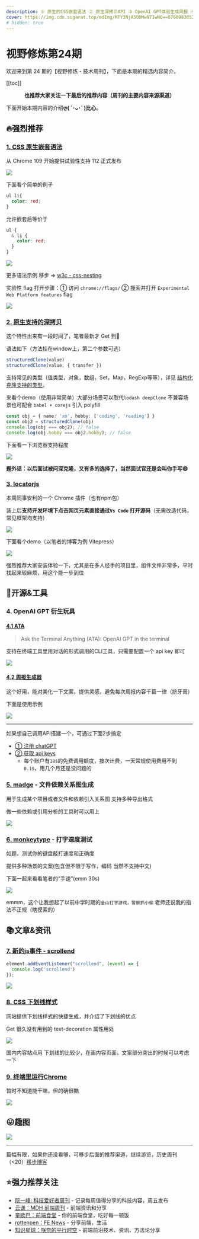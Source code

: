 ```yaml
---
description: ① 原生的CSS嵌套语法 ② 原生深拷贝API ③ OpenAI GPT体验生成周报 ④ 快速通过页面元素定位到源码的Chrome插件 ⑤ 终端里运行Chrome...
cover: https://img.cdn.sugarat.top/mdImg/MTY3NjA5ODMwNTIwNQ==676098305205
# hidden: true
---
```


# 视野修炼第24期

欢迎来到第 24 期的【视野修炼 - 技术周刊】，下面是本期的精选内容简介。

[[toc]]

<center>

**​也推荐大家关注一下最后的推荐内容（周刊的主要内容来源渠道）**
</center>


下面开始本期内容的介绍**ღ( ´･ᴗ･` )比心**。

## 🔥强烈推荐
### [1. CSS 原生嵌套语法](https://mp.weixin.qq.com/s/MMOc7BXHrxUZIPOvcXYLlw)
从 Chrome 109 开始提供试验性支持 112 正式发布

![](https://img.cdn.sugarat.top/mdImg/MTY3NjA4MzY3ODc1Nw==676083678757)

下面看个简单的例子

```css
ul li{
  color: red;
}
```
允许嵌套后等价于
```css
ul {
  & li {
    color: red;
  }
}
```
<!-- <iframe height="300" style="width: 100%;" scrolling="no" title="CSS原生嵌套Demo" src="https://codepen.io/sugarInSoup/embed/QWBXrxm?default-tab=css%2Cresult" frameborder="no" loading="lazy" allowtransparency="true" allowfullscreen="true">
  See the Pen <a href="https://codepen.io/sugarInSoup/pen/QWBXrxm">
  CSS原生嵌套Demo</a> by sugar (<a href="https://codepen.io/sugarInSoup">@sugarInSoup</a>)
  on <a href="https://codepen.io">CodePen</a>.
</iframe> -->


![](https://img.cdn.sugarat.top/mdImg/MTY3NjA4NDU2MTk5Mw==676084561993)

更多语法示例 移步 => [w3c - css-nesting](https://w3c.github.io/csswg-drafts/css-nesting/)

实验性 flag 打开步骤：① 访问 `chrome://flags/` ② 搜索并打开 `Experimental Web Platform features` flag

![](https://img.cdn.sugarat.top/mdImg/MTY3NjA4NDY0Mzk1Mw==676084643953)

### [2. 原生支持的深拷贝](https://developer.mozilla.org/zh-CN/docs/Web/API/structuredClone)
这个特性出来有一段时间了，笔者最新才 Get 到🙊

语法如下（方法挂在window上，第二个参数可选）
```ts
structuredClone(value)
structuredClone(value, { transfer })
```
支持常见的类型（值类型，对象，数组，Set，Map，RegExp等等），详见 [结构化克隆支持的类型](https://developer.mozilla.org/zh-CN/docs/Web/API/Web_Workers_API/Structured_clone_algorithm#%E6%94%AF%E6%8C%81%E7%9A%84%E7%B1%BB%E5%9E%8B)。

来看个demo（使用非常简单）大部分场景可以取代`lodash deepClone` 不兼容场景也可配合 `babel + corejs` 引入 polyfill

```ts
const obj = { name: 'xm', hobby: ['coding', 'reading'] }
const obj2 = structuredClone(obj)
console.log(obj === obj2); // false
console.log(obj.hobby === obj2.hobby); // false
```

下面看一下浏览器支持程度

![](https://img.cdn.sugarat.top/mdImg/MTY3NjA4NTYxNjgwOQ==676085616809)

**题外话：以后面试被问深克隆，又有多的选择了，当然面试官还是会叫你手写😄**

### [3. locatorjs](https://www.locatorjs.com/)
本周同事安利的一个 Chrome 插件（也有npm包）

装上后**支持开发环境下点击网页元素直接通过`Vs Code` 打开源码**（无需改造代码，常见框架均支持）

![](https://img.cdn.sugarat.top/mdImg/MTY3NjA4Njg4OTkxNA==676086889914)

下面看个demo（以笔者的博客为例 Vitepress）

![](https://img.cdn.sugarat.top/mdImg/MTY3NjA4NjgzNjkzMw==676086836933)

强烈推荐大家安装体验一下，尤其是在多人经手的项目里，组件文件非常多，平时找起来较麻烦，用这个能一步到位

## 🔧开源&工具
### 4. OpenAI GPT 衍生玩具

#### [4.1 ATA](https://github.com/rikhuijzer/ata) 
> Ask the Terminal Anything (ATA): OpenAI GPT in the terminal

支持在终端工具里用对话的形式调用的CLI工具，只需要配置一个 api key 即可

![](https://img.cdn.sugarat.top/mdImg/MTY3NjA5NzI0NjY3Ng==676097246676)

#### [4.2 周报生成器](https://weeklyreport.avemaria.fun/zh)
这个好用，能对美化一下文案，提供灵感，避免每次周报内容千篇一律（挤牙膏）

下面是使用示例

![](https://img.cdn.sugarat.top/mdImg/MTY3NjA4NzgxNzQxNQ==676087817415)

---

如果想自己调用API搭建一个，可通过下面2步搞定
* [① 注册 chatGPT](https://juejin.cn/post/7173447848292253704)
* [② 获取 api keys](https://beta.openai.com/account/api-keys)
  * 每个账户有`18$`的免费调用额度，按次计费，一天常规使用费用不到 `0.1$`，用几个月还是没问题的

### [5. madge](https://github.com/pahen/madge) - 文件依赖关系图生成
用于生成某个项目或者文件和依赖引入关系图 支持多种导出格式

做一些依赖或引用分析的工具时可以用上

![](https://img.cdn.sugarat.top/mdImg/MTY3NjA5NDQ0OTc3OQ==676094449779)

### [6. monkeytype](https://monkeytype.com/) - 打字速度测试

如题，测试你的键盘敲打速度和正确度

提供多种场景的文案(包含但不限于写作，编码 当然不支持中文)

下面一起来看看笔者的“手速”(emm 30s)

![](https://img.cdn.sugarat.top/mdImg/MTY3NjEwMDYyMTEyMg==676100621122)

emmm，这个让我想起了以前中学时期的`金山打字游戏，警察抓小偷` 老师还说我的指法不正规（瞎摸索的）

## 📚文章&资讯

### [7. 新的js事件 - scrollend](https://developer.chrome.com/en/blog/scrollend-a-new-javascript-event/)
```ts
element.addEventListener("scrollend", (event) => {
  console.log('scrollend')
});
```

<!-- <iframe height="300" style="width: 100%;" scrolling="no" title="scrollend 演示" src="https://codepen.io/sugarInSoup/embed/VwBJdZm?default-tab=js%2Cresult" frameborder="no" loading="lazy" allowtransparency="true" allowfullscreen="true">
  See the Pen <a href="https://codepen.io/sugarInSoup/pen/VwBJdZm">
  scrollend 演示</a> by sugar (<a href="https://codepen.io/sugarInSoup">@sugarInSoup</a>)
  on <a href="https://codepen.io">CodePen</a>.
</iframe> -->

![](https://img.cdn.sugarat.top/mdImg/MTY3NjA5NjA3MDg4Mg==676096070882)


### [8. CSS 下划线样式](https://cssbud.com/css-generator/css-underline-generator/)
网站提供下划线样式的快捷生成，并介绍了下划线的优点

Get 很久没有用到的 text-decoration 属性用处

![](https://img.cdn.sugarat.top/mdImg/MTY3NjA5ODMwNTIwNQ==676098305205)

国内内容站点用 下划线的比较少，在画内容页面，文案部分突出的时候可以考虑一下

### [9. 终端里运行Chrome](https://fathy.fr/carbonyl)
暂时不知道能干嘛，但的确很酷

![](https://img.cdn.sugarat.top/mdImg/MTY3NjA5ODY1MTUwOA==676098651508)

## 😛趣图

![](https://img.cdn.sugarat.top/mdImg/MTY3NjA5NzM2NTU1OQ==676097365559)

---

篇幅有限，如果你还没看够，可移步后面的推荐渠道，继续游览，历史周刊（<20）[移步博客](https://sugarat.top/weekly/index.html)

## ⭐️强力推荐关注
* [阮一峰: 科技爱好者周刊](https://www.ruanyifeng.com/blog/archives.html) - 记录每周值得分享的科技内容，周五发布
* [云谦：MDH 前端周刊](https://www.yuque.com/chencheng/mdh-weekly) - 前端资讯和分享
* [童欧巴：前端食堂](https://github.com/Geekhyt/weekly) - 你的前端食堂，吃好每一顿饭
* [rottenpen：FE News](https://rottenpen.zhubai.love/) - 分享前端，生活
* [知识星球：咲奈的平行时空](https://public.zsxq.com/groups/28851452458181.html) - 前端前沿技术、资讯、方法论分享
